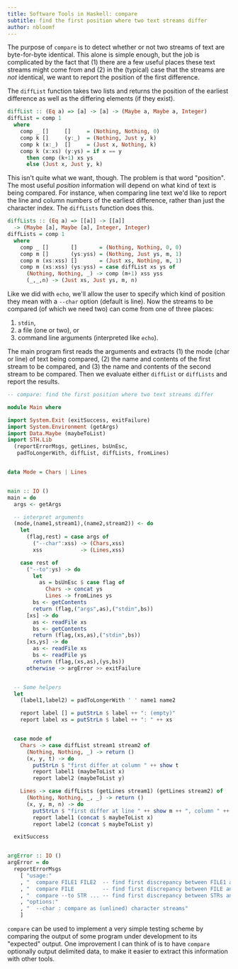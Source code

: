 ```yaml
---
title: Software Tools in Haskell: compare
subtitle: find the first position where two text streams differ
author: nbloomf
---
```


The purpose of ``compare`` is to detect whether or not two streams of text are byte-for-byte identical. This alone is simple enough, but the job is complicated by the fact that (1) there are a few useful places these text streams might come from and (2) in the (typical) case that the streams are *not* identical, we want to report the position of the first difference.

The ``diffList`` function takes two lists and returns the position of the earliest difference as well as the differing elements (if they exist).


```haskell
diffList :: (Eq a) => [a] -> [a] -> (Maybe a, Maybe a, Integer)
diffList = comp 1
  where
    comp _ []     []     = (Nothing, Nothing, 0)
    comp k []     (y:_)  = (Nothing, Just y, k)
    comp k (x:_)  []     = (Just x, Nothing, k)
    comp k (x:xs) (y:ys) = if x == y
      then comp (k+1) xs ys
      else (Just x, Just y, k)
```


This isn't quite what we want, though. The problem is that word "position". The most useful *position* information will depend on what kind of text is being compared. For instance, when comparing line text we'd like to report the line and column numbers of the earliest difference, rather than just the character index. The ``diffLists`` function does this.


```haskell
diffLists :: (Eq a) => [[a]] -> [[a]]
  -> (Maybe [a], Maybe [a], Integer, Integer)
diffLists = comp 1
  where
    comp _ []       []       = (Nothing, Nothing, 0, 0)
    comp m []       (ys:yss) = (Nothing, Just ys, m, 1)
    comp m (xs:xss) []       = (Just xs, Nothing, m, 1)
    comp m (xs:xss) (ys:yss) = case diffList xs ys of
      (Nothing, Nothing, _) -> comp (m+1) xss yss
      (_,_,n) -> (Just xs, Just ys, m, n)
```


Like we did with ``echo``, we'll allow the user to specify which kind of position they mean with a ``--char`` option (default is line). Now the streams to be compared (of which we need two) can come from one of three places:

1. ``stdin``,
2. a file (one or two), or
3. command line arguments (interpreted like ``echo``).

The main program first reads the arguments and extracts (1) the mode (char or line) of text being compared, (2) the name and contents of the first stream to be compared, and (3) the name and contents of the second stream to be compared. Then we evaluate either ``diffList`` or ``diffLists`` and report the results.


```haskell
-- compare: find the first position where two text streams differ

module Main where

import System.Exit (exitSuccess, exitFailure)
import System.Environment (getArgs)
import Data.Maybe (maybeToList)
import STH.Lib
  (reportErrorMsgs, getLines, bsUnEsc,
   padToLongerWith, diffList, diffLists, fromLines)


data Mode = Chars | Lines


main :: IO ()
main = do
  args <- getArgs

  -- interpret arguments
  (mode,(name1,stream1),(name2,stream2)) <- do
    let
      (flag,rest) = case args of
        ("--char":xss) -> (Chars,xss)
        xss            -> (Lines,xss)

    case rest of
      ("--to":ys) -> do
        let
          as = bsUnEsc $ case flag of
            Chars -> concat ys
            Lines -> fromLines ys
        bs <- getContents
        return (flag,("args",as),("stdin",bs))
      [xs] -> do
        as <- readFile xs
        bs <- getContents
        return (flag,(xs,as),("stdin",bs))
      [xs,ys] -> do
        as <- readFile xs
        bs <- readFile ys
        return (flag,(xs,as),(ys,bs))
      otherwise -> argError >> exitFailure


  -- Some helpers
  let
    (label1,label2) = padToLongerWith ' ' name1 name2

    report label [] = putStrLn $ label ++ ": (empty)"
    report label xs = putStrLn $ label ++ ": " ++ xs


  case mode of
    Chars -> case diffList stream1 stream2 of
      (Nothing, Nothing, _) -> return ()
      (x, y, t) -> do
        putStrLn $ "first differ at column " ++ show t
        report label1 (maybeToList x)
        report label2 (maybeToList y)

    Lines -> case diffLists (getLines stream1) (getLines stream2) of
      (Nothing, Nothing, _, _) -> return ()
      (x, y, m, n) -> do
        putStrLn $ "first differ at line " ++ show m ++ ", column " ++ show n
        report label1 (concat $ maybeToList x)
        report label2 (concat $ maybeToList y) 

  exitSuccess


argError :: IO ()
argError = do
  reportErrorMsgs
    [ "usage:"
    , "  compare FILE1 FILE2  -- find first discrepancy between FILE1 and FILE2"
    , "  compare FILE         -- find first discrepancy between FILE and stdin"
    , "  compare --to STR ... -- find first discrepancy between STRs and stdin"
    , "options:"
    , "  --char : compare as (unlined) character streams"
    ]
```


``compare`` can be used to implement a very simple testing scheme by comparing the output of some program under development to its "expected" output. One improvement I can think of is to have ``compare`` optionally output delimited data, to make it easier to extract this information with other tools.
